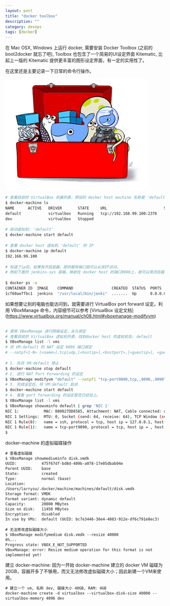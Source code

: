 ```yaml
---
layout: post
title: "docker toolbox"
description: ""
category: devops
tags: [docker]
---
```



在 Mac OSX, Windows 上运行 docker, 需要安装 Docker Toolbox (之前的 boot2docker 就忘了吧), Toolbox 也包含了一个简易的UI设定界面 Kitematic, 比起上一版的 Kitematic 提供更丰富的图形设定界面，有一定的实用性了。

在这里还是主要记录一下日常的命令行操作。

![alt text][img-toolbox-logo]

```bash
# 查看目前的 VirtualBox 机器列表，预设的 docker host machine 名称是 'default'
$ docker-machine ls
NAME      ACTIVE   DRIVER       STATE     URL                         SWARM
default            virtualbox   Running   tcp://192.168.99.100:2376   
dev                virtualbox   Stopped               

# 启动虚拟机: 'default'
$ docker-machine start default

# 查看 docker host 虚拟机 'default' 的 IP
$ docker-machine ip default
192.168.99.100

# 知道了ip后，如果有开启容器，提供服务端口就可以从该IP访问。
# 例如下面的 jenkins-sys 容器，映射在 docker host 的端口9090上，就可以用浏览器打开 http://192.168.99.100:9090 

$ docker ps -a
CONTAINER ID  IMAGE    COMMAND                 CREATED  STATUS  PORTS                   NAMES
1cf60ae7fbc1  jenkins  "/usr/local/bin/jenki"  .......  Up      0.0.0.0:9090->8080/tcp  jenkins-sys

```

如果想要让别的电脑也能访问到，就需要进行 VirtualBox port forward 设定。利用 VBoxManage 命令，内容细节可以参考 [VirtualBox 设定文档] (https://www.virtualbox.org/manual/ch08.html#vboxmanage-modifyvm)

```bash

# 使用 VBoxManage 进行网络设定，永久绑定
# 查看目前的 VirtualBox 虚拟机列表，找到docker host 的虚拟机名: default
$ VBoxManage list -l vms
# 将 VM:default 的 NAT 设定 9090 端口绑定
# --natpf<1-N> [<name>],tcp|udp,[<hostip>],<hostport>,[<guestip>], <guestport>

# 1. 先将 VM:default 停止
$ docker-machine stop default
# 2. 进行 NAT Port Forwarding 的设定
$ VBoxManage modifyvm "default" --natpf1 "tcp-port9090,tcp,,9090,,9090";
# 3. 完成设定后，将 VM:default 启动
$ docker-machine start default
# 4. 看看 port forwarding 的设定是否已经加上。
$ VBoxManage list -l vms
$ VBoxManage showvminfo default | grep 'NIC 1'
NIC 1:           MAC: 080027DD8585, Attachment: NAT, Cable connected: on, Trace: off (file: none), Type: 82540EM, Reported speed: 0 Mbps, Boot priority: 0, Promisc Policy: deny, Bandwidth group: none
NIC 1 Settings:  MTU: 0, Socket (send: 64, receive: 64), TCP Window (send:64, receive: 64)
NIC 1 Rule(0):   name = ssh, protocol = tcp, host ip = 127.0.0.1, host port = 58147, guest ip = , guest port = 22
NIC 1 Rule(1):   name = tcp-port9090, protocol = tcp, host ip = , host port = 9090, guest ip = , guest port = 9090
$ 

```

 docker-machine 的虚拟磁碟操作

```
# 查看虚拟磁碟
$ VBoxManage showmediuminfo disk.vmdk
UUID:           475f67df-bd8d-409b-a078-17e05dbab94e
Parent UUID:    base
State:          created
Type:           normal (base)
Location:       /Users/larrysu/.docker/machine/machines/default/disk.vmdk
Storage format: VMDK
Format variant: dynamic default
Capacity:       20000 MBytes
Size on disk:   11450 MBytes
Encryption:     disabled
In use by VMs:  default (UUID: bc7e3446-30e4-4083-912e-df6c791e0ec3)

# 无法修改虚拟磁碟大小
$ VBoxManage modifymedium disk.vmdk --resize 40000
0%...
Progress state: VBOX_E_NOT_SUPPORTED
VBoxManage: error: Resize medium operation for this format is not implemented yet!

```

建立 docker-machine: 因为一开始 docker-machine 建立的 docker VM 磁碟为20GB，容器开多了不够用，而又无法修改虚拟磁碟大小；因此新建一个VM来使用。

```
# 建立一个 vm, 名称 dev, 磁碟大小 40GB, RAM: 4GB
docker-machine create -d virtualbox --virtualbox-disk-size 40000 --virtualbox-memory 4096 dev

```


[img-toolbox-logo]: /assets/img/icon/icon-docker-toolbox.jpg "Docker Toolbox"